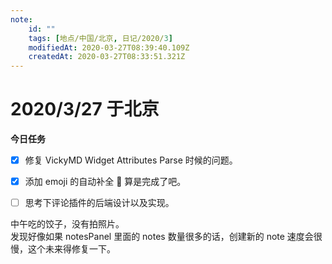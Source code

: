 ```yaml
---
note:
    id: ""
    tags: [地点/中国/北京, 日记/2020/3]
    modifiedAt: 2020-03-27T08:39:40.109Z
    createdAt: 2020-03-27T08:33:51.321Z
---
```

# 2020/3/27 于北京

**今日任务**

* [x] 修复 VickyMD Widget Attributes Parse 时候的问题。
* [x] 添加 emoji 的自动补全 :full_moon_with_face: 算是完成了吧。 
* [ ] 思考下评论插件的后端设计以及实现。


中午吃的饺子，没有拍照片。  
发现好像如果 notesPanel 里面的 notes 数量很多的话，创建新的 note 速度会很慢，这个未来得修复一下。  


